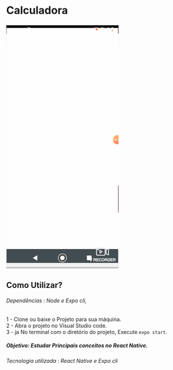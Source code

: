 # Calculadora

![meme](https://github.com/ProgramadorLeandroSantos/Calculadora_ReactNative/blob/master/calculadoraReactNative.gif)


## Como Utilizar?

###### Dependências : Node e Expo cli,

1 - Clone ou baixe o Projeto para sua máquina.<br/>
2 - Abra o projeto no Visual Studio code.<br/>
3 - ja No terminal com o diretório do projeto, Execute `expo start`.

##### Objetivo: Estudar  Principais conceitos no React Native.
###### Tecnologia utilizada : React Native e Expo cli

